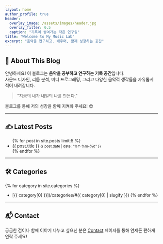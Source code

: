 ```yaml
---
layout: home
author_profile: true
header:
  overlay_image: /assets/images/header.jpg
  overlay_filter: 0.5
  caption: "기록이 쌓여가는 작은 연구실"
title: "Welcome to My Music Lab"
excerpt: "음악을 연구하고, 배우며, 함께 성장하는 공간"
---
```


## 🎵 About This Blog
안녕하세요! 이 블로그는 **음악을 공부하고 연구하는 기록 공간**입니다.  
사운드 디자인, 리듬 분석, 미디 프로그래밍, 그리고 다양한 음악적 생각들을 자유롭게 적어 내려갑니다.

> "지금의 내가 내일의 나를 만든다."

블로그를 통해 저의 성장을 함께 지켜봐 주세요! 😊

---

## ✍️ Latest Posts
<ul>
  {% for post in site.posts limit:5 %}
    <li>
      <a href="{{ post.url | relative_url }}">{{ post.title }}</a>
      <small>{{ post.date | date: "%Y-%m-%d" }}</small>
    </li>
  {% endfor %}
</ul>

---

## 🛠 Categories
{% for category in site.categories %}
- [{{ category[0] }}](/categories/#{{ category[0] | slugify }})
{% endfor %}

---

## 📬 Contact
궁금한 점이나 함께 이야기 나누고 싶으신 분은 [Contact](/contact/) 페이지를 통해 언제든 편하게 연락 주세요!

